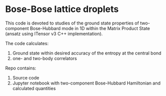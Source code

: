 # Bose-Bose lattice droplets

This code is devoted to studies of the ground state properties of two-component Bose-Hubbard mode in 1D within the Matrix Product State (ansatz using 
ITensor v3 C++ implementation).

The code calculates:
  1. Ground state within desired accuracy of the entropy at the central bond
  2. one- and two-body correlators

Repo contains:
  1. Source code
  2. Jupyter notebook with two-component Bose-Hubbard Hamiltonian and calculated quantities
